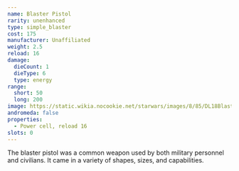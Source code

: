 ```yaml
---
name: Blaster Pistol
rarity: unenhanced
type: simple_blaster
cost: 175
manufacturer: Unaffiliated
weight: 2.5
reload: 16
damage:
  dieCount: 1
  dieType: 6
  type: energy
range:
  short: 50
  long: 200
image: https://static.wikia.nocookie.net/starwars/images/8/85/DL18BlasterPistol-SWBF.png/revision/latest?cb=20160518002943
andromeda: false
properties:
  - Power cell, reload 16
slots: 0
---
```

The blaster pistol was a common weapon used by both military personnel and civilians. It came in a variety of shapes, sizes, and capabilities.